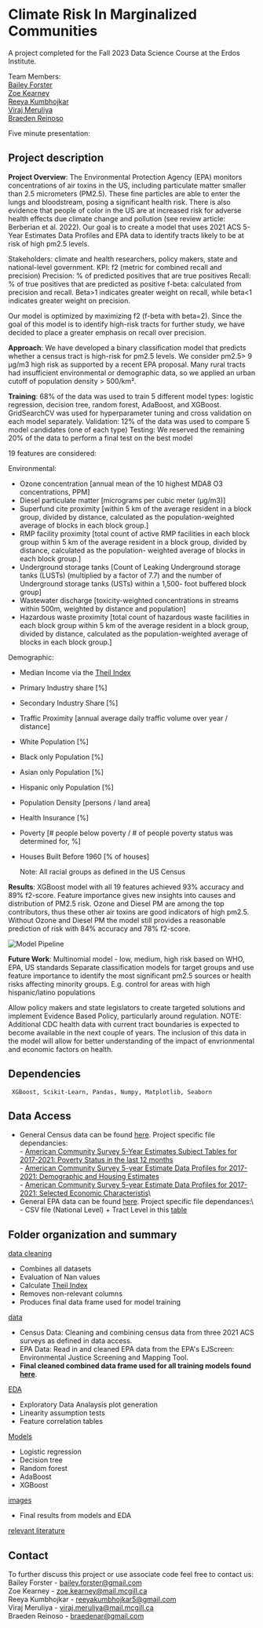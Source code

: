 
# Climate Risk In Marginalized Communities
A project completed for the Fall 2023 Data Science Course at the Erdos Institute.

Team Members: \
[Bailey Forster](https://www.linkedin.com/in/bailey-forster-0b8555174/) \
[Zoe Kearney](https://www.linkedin.com/in/zoe-kearney/) \
[Reeya Kumbhojkar](https://www.linkedin.com/in/reeyakumbhojkar5/) \
[Viraj Meruliya](https://www.linkedin.com/in/viraj-meruliya-437036124/) \
[Braeden Reinoso](https://github.com/braeden-reinoso)

Five minute presentation: 

## Project description

**Project Overview**: The Environmental Protection Agency (EPA) monitors concentrations of air toxins in the US, including particulate matter smaller than 2.5 micrometers (PM2.5). These fine particles are able to enter the lungs and bloodstream, posing a significant health risk. There is also evidence that people of color in the US are at increased risk for adverse health effects due climate change and pollution (see review article: Berberian et al. 2022). Our goal is to create a model that uses 2021 ACS 5-Year Estimates Data Profiles and EPA data to identify tracts likely to be at risk of high pm2.5 levels.

Stakeholders: climate and health researchers, policy makers, state and national-level government.
KPI: f2 (metric for combined recall and precision)
Precision: % of predicted positives that are true positives
Recall: % of true positives that are predicted as positive
f-beta: calculated from precision and recall. Beta>1 indicates greater weight on recall, while beta<1 indicates greater weight on precision.

Our model is optimized by maximizing f2 (f-beta with beta=2). Since the goal of this model is to identify high-risk tracts for further study, we have decided to place a greater emphasis on recall over precision.

**Approach**: We have developed a binary classification model that predicts whether a census tract is high-risk for pm2.5 levels. We consider pm2.5> 9 µg/m3 high risk as supported by a recent EPA proposal.
Many rural tracts had insufficient environmental or demographic data, so we applied an urban cutoff of population density > 500/km².

**Training**: 68% of the data was used to train 5 different model types: logistic regression, decision tree, random forest, AdaBoost, and XGBoost. GridSearchCV was used for hyperparameter tuning and cross validation on each model separately.
Validation: 12% of the data was used to compare 5 model candidates (one of each type)
Testing: We reserved the remaining 20% of the data to perform a final test on the best model

19 features are considered:

Environmental:
- Ozone concentration [annual mean of the 10 highest MDA8 O3 concentrations, PPM]
- Diesel particulate matter [micrograms per cubic meter (μg/m3)]
- Superfund cite proximity [within 5 km of the average resident in a block group, divided by distance, calculated as the population-weighted average of blocks in each block group.]
- RMP facility proximity [total count of active RMP facilities in each block group within 5 km of the average resident in a block group, divided by distance, calculated as the population- weighted average of blocks in each block group.]
- Underground storage tanks [Count of Leaking Underground storage tanks (LUSTs)  (multiplied by a factor of 7.7) and the number of Underground storage tanks (USTs) within a 1,500- foot buffered block group]
- Wastewater discharge [toxicity-weighted concentrations in streams within 500m, weighted by distance and population]
- Hazardous waste proximity [total count of hazardous waste facilities in each block group within 5 km of the average resident in a block group, divided by distance, calculated as the population-weighted average of blocks in each block group.]

Demographic:
- Median Income via the [Theil Index](https://en.wikipedia.org/wiki/Theil_index)
- Primary Industry share [%]
- Secondary Industry Share [%]
- Traffic Proximity [annual average daily traffic volume over year / distance]
- White Population [%]
- Black only Population [%]
- Asian only Population [%]
- Hispanic only Population [%]
- Population Density [persons / land area]
- Health Insurance [%]
- Poverty [# people below poverty / # of people poverty status was determined for, %]
- Houses Built Before 1960 [% of houses]

  Note: All racial groups as defined in the US Census

**Results**: XGBoost model with all 19 features achieved 93% accuracy and 89% f2-score. Feature importance gives new insights into causes and distribution of PM2.5 risk. Ozone and Diesel PM are among the top contributors, thus these other air toxins are good indicators of high pm2.5.  Without Ozone and Diesel PM the model still provides a reasonable prediction of risk with 84% accuracy and 78% f2-score. 

![Model Pipeline](https://github.com/zkearney7730/EJ-Erdos-Project/assets/77342133/7935b35f-bf84-4904-82b8-c4713ad15d11)


**Future Work**: 
Multinomial model - low, medium, high risk based on WHO, EPA, US standards
Separate classification models for target groups and use feature importance to identify the most significant pm2.5 sources or health risks affecting minority groups. 
E.g. control for areas with high hispanic/latino populations

Allow policy makers and state legislators to create targeted solutions and implement Evidence Based Policy, particularly around regulation. 
NOTE: Additional CDC health data with current tract boundaries is expected to become available in the next couple of years. The inclusion of this data in the model 
will allow for better understanding of the impact of envrionmental and economic factors on health.


## Dependencies

<pre><code> XGBoost, Scikit-Learn, Pandas, Numpy, Matplotlib, Seaborn
</code></pre>

## Data Access

- General Census data can be found [here](https://www.census.gov/data/developers/data-sets/acs-5year.html). Project specific file dependancies:\
        - [American Community Survey 5-Year Estimates Subject Tables for 2017-2021: Poverty Status in the last 12 months](https://data.census.gov/table/ACSST5Y2021.S1701?y=2021&d=ACS%205-Year%20Estimates%20Subject%20Tables)\
        - [American Community Survey 5-year Estimate Data Profiles for 2017-2021: Demographic and Housing Estimates](https://data.census.gov/table?y=2021&d=ACS%205-Year%20Estimates%20Data%20Profiles)\
        - [American Community Survey 5-year Estimate Data Profiles for 2017-2021: Selected Economic Characteristis](https://data.census.gov/table/ACSDP5Y2021.DP03?y=2021&d=ACS%205-Year%20Estimates%20Data%20Profiles)\
- General EPA data can be found [here](https://www.epa.gov/ejscreen/download-ejscreen-data). Project specific file dependances:\ 
        - CSV file (National Level) + Tract Level in this [table](https://www.epa.gov/ejscreen/download-ejscreen-data)


## Folder organization and summary
[data cleaning](https://github.com/zkearney7730/EJ-Erdos-Project/tree/main/data%20cleaning)
- Combines all datasets
- Evaluation of Nan values 
- Calculate [Theil Index](https://en.wikipedia.org/wiki/Theil_index)
- Removes non-relevant columns
- Produces final data frame used for model training 

[data](https://github.com/zkearney7730/EJ-Erdos-Project/tree/main/data)
- Census Data: Cleaning and combining census data from three 2021 ACS surveys as defined in data access. 
- EPA Data: Read in and cleaned EPA data from the EPA's EJScreen: Environmental Justice Screening and Mapping Tool.
- **Final cleaned combined data frame used for all training models found [here](https://github.com/zkearney7730/EJ-Erdos-Project/blob/main/data/census_epa_theil_cleaned.csv)**. 

[EDA](https://github.com/zkearney7730/EJ-Erdos-Project/tree/main/EDA) 
- Exploratory Data Analaysis plot generation 
- Linearity assumption tests 
- Feature correlation tables

[Models](https://github.com/zkearney7730/EJ-Erdos-Project/tree/main/Models)
- Logistic regression
- Decision tree
- Random forest
- AdaBoost
- XGBoost

[images](https://github.com/zkearney7730/EJ-Erdos-Project/tree/main/images)
- Final results from models and EDA 

[relevant literature](https://github.com/zkearney7730/EJ-Erdos-Project/tree/main/relevant%20literature)

## Contact 
To further discuss this project or use associate code feel free to contact us:\
Bailey Forster - bailey.forster@gmail.com\
Zoe Kearney - zoe.kearney@mail.mcgill.ca \
Reeya Kumbhojkar - reeyakumbhojkar5@gmail.com \
Viraj Meruliya - viraj.meruliya@mail.mcgill.ca \
Braeden Reinoso - braedenar@gmail.com






